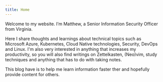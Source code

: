 ```yaml
---
title: Home
---
```


Welcome to my website. I’m Matthew, a Senior Information Security Officer from Virginia.

Here I share thoughts and learnings about technical topics such as Microsoft
Azure, Kubernetes, Cloud Native technologies, Security, DevOps and Linux. I'm also very
interested in anything that increases my productivity, so you will also find
writings on Zettelkasten, (Neo)vim, study techniques and anything that has to do
with taking notes.

This blog have is to help me learn information faster ther and hopefully provide content for others.

